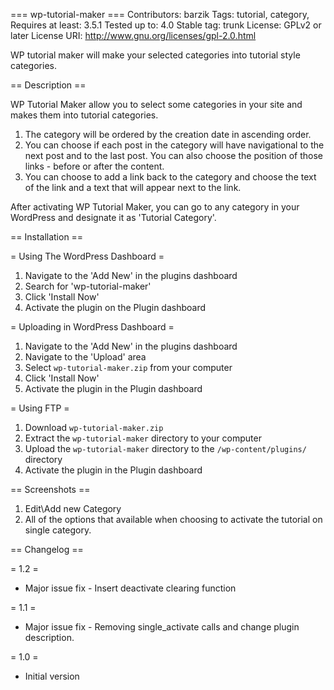 === wp-tutorial-maker ===
Contributors: barzik
Tags: tutorial, category,
Requires at least: 3.5.1
Tested up to: 4.0
Stable tag: trunk
License: GPLv2 or later
License URI: http://www.gnu.org/licenses/gpl-2.0.html

WP tutorial maker will make your selected categories into tutorial style categories.

== Description ==

WP Tutorial Maker allow you to select some categories in your site and makes them into tutorial categories.

1. The category will be ordered by the creation date in ascending order.
2. You can choose if each post in the category will have navigational to the next post and to the last post.
You can also choose the position of those links - before or after the content.
3. You can choose to add a link back to the category and choose the text of the link and a text that will appear next to
the link.

After activating WP Tutorial Maker, you can go to any category in your WordPress and designate it as 'Tutorial Category'.

== Installation ==

= Using The WordPress Dashboard =

1. Navigate to the 'Add New' in the plugins dashboard
2. Search for 'wp-tutorial-maker'
3. Click 'Install Now'
4. Activate the plugin on the Plugin dashboard

= Uploading in WordPress Dashboard =

1. Navigate to the 'Add New' in the plugins dashboard
2. Navigate to the 'Upload' area
3. Select `wp-tutorial-maker.zip` from your computer
4. Click 'Install Now'
5. Activate the plugin in the Plugin dashboard

= Using FTP =

1. Download `wp-tutorial-maker.zip`
2. Extract the `wp-tutorial-maker` directory to your computer
3. Upload the `wp-tutorial-maker` directory to the `/wp-content/plugins/` directory
4. Activate the plugin in the Plugin dashboard



== Screenshots ==

1. Edit\Add new Category
2. All of the options that available when choosing to activate the tutorial on single category.

== Changelog ==

= 1.2 =
* Major issue fix - Insert deactivate clearing function

= 1.1 =
* Major issue fix - Removing single_activate calls and change plugin description.

= 1.0 =
* Initial version

